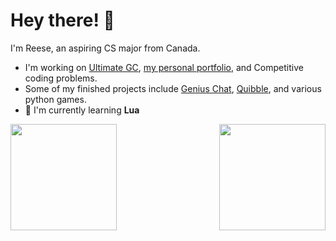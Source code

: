 # Hey there! 👋
I'm Reese, an aspiring CS major from Canada.

- I'm working on [Ultimate GC](https://github.com/r-chong/ultimate-chat), [my personal portfolio](/), and Competitive coding problems.
- Some of my finished projects include [Genius Chat](https://github.com/r-chong/chat), [Quibble](https://github.com/mh-anwar/quibble), and various python games.
- 🌱 I'm currently learning **Lua**

 [<img align="left" src="https://github-readme-stats.vercel.app/api?username=r-chong&show_icons=true&count_private=true&hide_border=true&theme=github_dark" height="170" />](#)
 [<img align="right" src="https://github-readme-stats.vercel.app/api/top-langs/?username=r-chong&hide_border=true&layout=compact&theme=github_dark" height="170" />](#)
